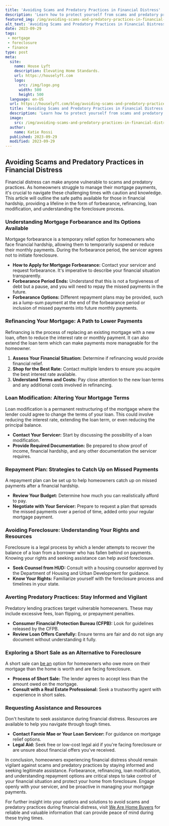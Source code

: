 ```yaml
---
title: 'Avoiding Scams and Predatory Practices in Financial Distress'
description: 'Learn how to protect yourself from scams and predatory practices when facing financial distress. Stay curious and informed to stay safe.'
featured_img: /img/avoiding-scams-and-predatory-practices-in-financial-distress.webp
alt_text: 'Avoiding Scams and Predatory Practices in Financial Distress'
date: 2023-09-29
tags:
 - mortgage
 - foreclosure
 - finance
type: post
meta:
  site:
    name: House Lyft
    description: Elevating Home Standards.
    url: https://houselyft.com
    logo:
      src: /img/logo.png
      width: 500
      height: 500
  language: en-US
  url: https://houselyft.com/blog/avoiding-scams-and-predatory-practices-in-financial-distress
  title: 'Avoiding Scams and Predatory Practices in Financial Distress'
  description: 'Learn how to protect yourself from scams and predatory practices when facing financial distress. Stay curious and informed to stay safe.'
  image:
    src: /img/avoiding-scams-and-predatory-practices-in-financial-distress.webp
  author:
    name: Katie Rossi
  published: 2023-09-29
  modified: 2023-09-29
---
```



## Avoiding Scams and Predatory Practices in Financial Distress

Financial distress can make anyone vulnerable to scams and predatory practices. As homeowners struggle to manage their mortgage payments, it's crucial to navigate these challenging times with caution and knowledge. This article will outline the safe paths available for those in financial hardship, providing a lifeline in the form of forbearance, refinancing, loan modification, and understanding the foreclosure process.

### Understanding Mortgage Forbearance and Its Options Available

Mortgage forbearance is a temporary relief option for homeowners who face financial hardship, allowing them to temporarily suspend or reduce their monthly payments. During the forbearance period, the servicer agrees not to initiate foreclosure. 

* **How to Apply for Mortgage Forbearance:** Contact your servicer and request forbearance. It's imperative to describe your financial situation transparently.
* **Forbearance Period Ends:** Understand that this is not a forgiveness of debt but a pause, and you will need to repay the missed payments in the future.
* **Forbearance Options:** Different repayment plans may be provided, such as a lump-sum payment at the end of the forbearance period or inclusion of missed payments into future monthly payments.

### Refinancing Your Mortgage: A Path to Lower Payments

Refinancing is the process of replacing an existing mortgage with a new loan, often to reduce the interest rate or monthly payment. It can also extend the loan term which can make payments more manageable for the homeowner.

1. **Assess Your Financial Situation:** Determine if refinancing would provide financial relief.
2. **Shop for the Best Rate:** Contact multiple lenders to ensure you acquire the best interest rate available.
3. **Understand Terms and Costs:** Pay close attention to the new loan terms and any additional costs involved in refinancing.

### Loan Modification: Altering Your Mortgage Terms

Loan modification is a permanent restructuring of the mortgage where the lender could agree to change the terms of your loan. This could involve reducing the interest rate, extending the loan term, or even reducing the principal balance.

* **Contact Your Servicer:** Start by discussing the possibility of a loan modification.
* **Provide Required Documentation:** Be prepared to show proof of income, financial hardship, and any other documentation the servicer requires.

### Repayment Plan: Strategies to Catch Up on Missed Payments

A repayment plan can be set up to help homeowners catch up on missed payments after a financial hardship.

* **Review Your Budget:** Determine how much you can realistically afford to pay.
* **Negotiate with Your Servicer:** Prepare to request a plan that spreads the missed payments over a period of time, added onto your regular mortgage payment.

### Avoiding Foreclosure: Understanding Your Rights and Resources

Foreclosure is a legal process by which a lender attempts to recover the balance of a loan from a borrower who has fallen behind on payments. Knowing your rights and seeking assistance can help avoid foreclosure.

* **Seek Counsel from HUD:** Consult with a housing counselor approved by the Department of Housing and Urban Development for guidance.
* **Know Your Rights:** Familiarize yourself with the foreclosure process and timelines in your state.

### Averting Predatory Practices: Stay Informed and Vigilant

Predatory lending practices target vulnerable homeowners. These may include excessive fees, loan flipping, or prepayment penalties.

* **Consumer Financial Protection Bureau (CFPB):** Look for guidelines released by the CFPB.
* **Review Loan Offers Carefully:** Ensure terms are fair and do not sign any document without understanding it fully.

### Exploring a Short Sale as an Alternative to Foreclosure

A short sale can [be   an](https://houselyft.com/blog/the-role-of-credit-counseling-in-mortgage-arrears) option for homeowners who owe more on their mortgage than the home is worth and are facing foreclosure.

* **Process of Short Sale:** The lender agrees to accept less than the amount owed on the mortgage.
* **Consult with a Real Estate Professional:** Seek a trustworthy agent with experience in short sales.

### Requesting Assistance and Resources

Don't hesitate to seek assistance during financial distress. Resources are available to help you navigate through tough times.

* **Contact Fannie Mae or Your Loan Servicer:** For guidance on mortgage relief options.
* **Legal Aid:** Seek free or low-cost legal aid if you're facing foreclosure or are unsure about financial offers you've received.

In conclusion, homeowners experiencing financial distress should remain vigilant against scams and predatory practices by staying informed and seeking legitimate assistance. Forbearance, refinancing, loan modification, and understanding repayment options are critical steps to take control of your financial situation and protect your home from foreclosure. Engage openly with your servicer, and be proactive in managing your mortgage payments.

For further insight into your options and solutions to avoid scams and predatory practices during financial distress, visit [We Are Home Buyers](https://www.wearehomebuyers.com/) for reliable and valuable information that can provide peace of mind during these trying times.
